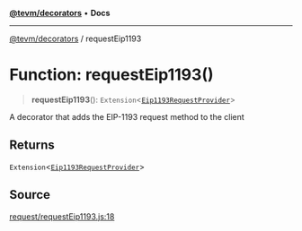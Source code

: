 [**@tevm/decorators**](../README.md) • **Docs**

***

[@tevm/decorators](../globals.md) / requestEip1193

# Function: requestEip1193()

> **requestEip1193**(): `Extension`\<[`Eip1193RequestProvider`](../type-aliases/Eip1193RequestProvider.md)\>

A decorator that adds the EIP-1193 request method to the client

## Returns

`Extension`\<[`Eip1193RequestProvider`](../type-aliases/Eip1193RequestProvider.md)\>

## Source

[request/requestEip1193.js:18](https://github.com/evmts/tevm-monorepo/blob/main/packages/decorators/src/request/requestEip1193.js#L18)
